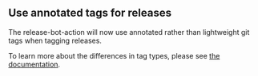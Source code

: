 ## Use annotated tags for releases

The release-bot-action will now use annotated rather than lightweight git tags when tagging releases.

To learn more about the differences in tag types, please see [the documentation](https://git-scm.com/book/en/v2/Git-Basics-Tagging).


